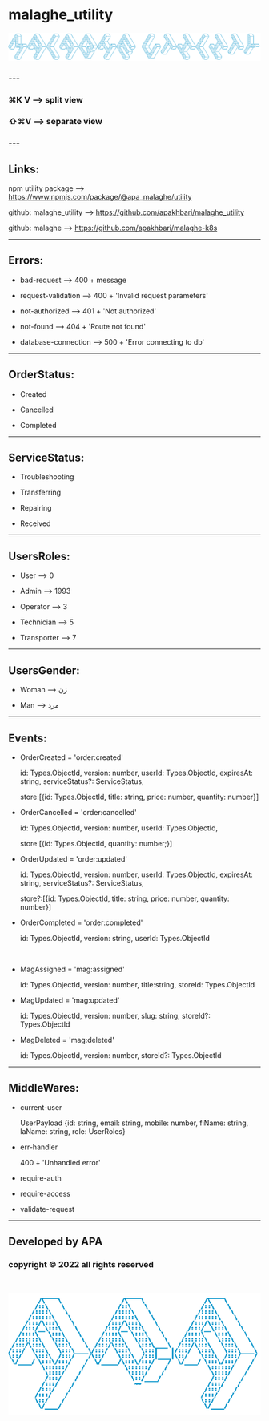 # malaghe_utility

![ascii_malaghe_utility.png](ascii_malaghe_utility.png)

### ---

### ⌘K V --> split view

### ⇧⌘V --> separate view

### ---

## Links:

npm utility package --> https://www.npmjs.com/package/@apa_malaghe/utility

github: malaghe_utility --> https://github.com/apakhbari/malaghe_utility

github: malaghe --> https://github.com/apakhbari/malaghe-k8s

---

## Errors:

- bad-request --> 400 + message

- request-validation --> 400 + 'Invalid request parameters'

- not-authorized --> 401 + 'Not authorized'

- not-found --> 404 + 'Route not found'

- database-connection --> 500 + 'Error connecting to db'

---

## OrderStatus:

- Created

- Cancelled

- Completed

---

## ServiceStatus:

- Troubleshooting

- Transferring

- Repairing

- Received

---

## UsersRoles:

- User --> 0

- Admin --> 1993

- Operator --> 3

- Technician --> 5

- Transporter --> 7

---

## UsersGender:

- Woman --> زن

- Man --> مرد

---

## Events:

- OrderCreated = 'order:created'

  id: Types.ObjectId, version: number, userId: Types.ObjectId, expiresAt: string, serviceStatus?: ServiceStatus,

  store:[{id: Types.ObjectId, title: string, price: number, quantity: number}]

- OrderCancelled = 'order:cancelled'

  id: Types.ObjectId, version: number, userId: Types.ObjectId,

  store:[{id: Types.ObjectId, quantity: number;}]

- OrderUpdated = 'order:updated'

  id: Types.ObjectId, version: number, userId: Types.ObjectId, expiresAt: string, serviceStatus?: ServiceStatus,

  store?:[{id: Types.ObjectId, title: string, price: number, quantity: number}]

- OrderCompleted = 'order:completed'

  id: Types.ObjectId, version: string, userId: Types.ObjectId

<br>

- MagAssigned = 'mag:assigned'

  id: Types.ObjectId, version: number, title:string, storeId: Types.ObjectId

- MagUpdated = 'mag:updated'

  id: Types.ObjectId, version: number, slug: string, storeId?: Types.ObjectId

- MagDeleted = 'mag:deleted'

  id: Types.ObjectId, version: number, storeId?: Types.ObjectId

---

## MiddleWares:

- current-user

  UserPayload {id: string, email: string, mobile: number, fiName: string, laName: string, role: UserRoles}

- err-handler

  400 + 'Unhandled error'

- require-auth

- require-access

- validate-request

---

## Developed by APA

### copyright © 2022 all rights reserved

<br>

![ascii_apa.png](ascii_apa.png)
